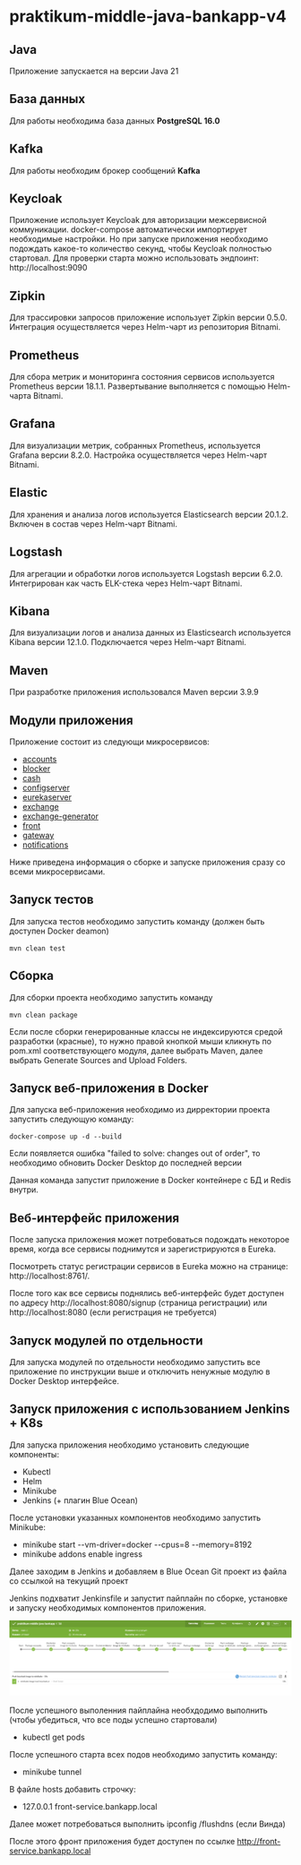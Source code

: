 # praktikum-middle-java-bankapp-v4

## Java
Приложение запускается на версии Java 21

## База данных
Для работы необходима база данных **PostgreSQL 16.0**

## Kafka
Для работы необходим брокер сообщений **Kafka**

## Keycloak
Приложение использует Keycloak для авторизации межсервисной коммуникации.
docker-compose автоматически импортирует необходимые настройки.
Но при запуске приложения необходимо подождать какое-то количество секунд, чтобы Keycloak полностью стартовал.
Для проверки старта можно использовать эндпоинт: http://localhost:9090

## Zipkin
Для трассировки запросов приложение использует Zipkin версии 0.5.0. Интеграция осуществляется через Helm-чарт из репозитория Bitnami.

## Prometheus
Для сбора метрик и мониторинга состояния сервисов используется Prometheus версии 18.1.1. Развертывание выполняется с помощью Helm-чарта Bitnami.

## Grafana
Для визуализации метрик, собранных Prometheus, используется Grafana версии 8.2.0. Настройка осуществляется через Helm-чарт Bitnami.

## Elastic
Для хранения и анализа логов используется Elasticsearch версии 20.1.2. Включен в состав через Helm-чарт Bitnami.

## Logstash
Для агрегации и обработки логов используется Logstash версии 6.2.0. Интегрирован как часть ELK-стека через Helm-чарт Bitnami.

## Kibana
Для визуализации логов и анализа данных из Elasticsearch используется Kibana версии 12.1.0. Подключается через Helm-чарт Bitnami.

## Maven
При разработке приложения использовался Maven версии 3.9.9

## Модули приложения
Приложение состоит из следующи микросервисов:
 - [accounts](accounts)
 - [blocker](blocker)
 - [cash](cash)
 - [configserver](configserver)
 - [eurekaserver](eurekaserver)
 - [exchange](exchange)
 - [exchange-generator](exchange-generator)
 - [front](front)
 - [gateway](gateway)
 - [notifications](notifications)

Ниже приведена информация о сборке и запуске приложения сразу со всеми микросервисами.

## Запуск тестов
Для запуска тестов необходимо запустить команду (должен быть доступен Docker deamon)
```
mvn clean test
```

## Сборка
Для сборки проекта необходимо запустить команду
```
mvn clean package
```
Если после сборки генерированные классы не индексируются средой разработки (красные), то нужно правой кнопкой мыши кликнуть по pom.xml соответствующего модуля, далее выбрать Maven, далее выбрать Generate Sources and Upload Folders.

## Запуск веб-приложения в Docker
Для запуска веб-приложения необходимо из дирректории проекта запустить следующую команду:

```
docker-compose up -d --build
```
Если появляется ошибка "failed to solve: changes out of order", то необходимо обновить Docker Desktop до последней версии

Данная команда запустит приложение в Docker контейнере с БД и Redis внутри.

## Веб-интерфейс приложения
После запуска приложения может потребоваться подождать некоторое время, когда все сервисы поднимутся и зарегистрируются в Eureka.

Посмотреть статус регистрации сервисов в Eureka можно на странице: http://localhost:8761/.

После того как все сервисы поднялись веб-интерфейс будет доступен по адресу http://localhost:8080/signup (страница регистрации) или http://localhost:8080 (если регистрация не требуется)

## Запуск модулей по отдельности
Для запуска модулей по отдельности необходимо запустить все приложение по инструкции выше и отключить ненужные модулю в Docker Desktop интерфейсе.

## Запуск приложения с использованием Jenkins + K8s
Для запуска приложения необходимо установить следующие компоненты:
- Kubectl
- Helm
- Minikube
- Jenkins (+ плагин Blue Ocean)

После установки указанных компонентов необходимо запустить Minikube:
- minikube start --vm-driver=docker --cpus=8 --memory=8192
- minikube addons enable ingress

Далее заходим в Jenkins и добавляем в Blue Ocean Git проект из файла со ссылкой на текущий проект

Jenkins подхватит Jenkinsfile и запустит пайплайн по сборке, установке и запуску необходимых компонентов приложения.

![evidence_that_everything_works_so_you_dont_have_to_check.png](evidence_that_everything_works_so_you_dont_have_to_check.png)

После успешного выполенния пайплайна необхдодимо выполнить (чтобы убедиться, что все поды успешно стартовали)
- kubectl get pods

После успешного старта всех подов необходимо запустить команду:
- minikube tunnel

В файле hosts добавить строчку:
- 127.0.0.1 front-service.bankapp.local

Далее может потребоваться выполнить ipconfig /flushdns (если Винда)

После этого фронт приложения будет доступен по ссылке http://front-service.bankapp.local